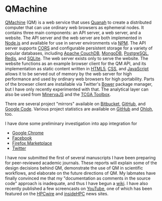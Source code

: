 QMachine
========

[QMachine](https://www.qmachine.org) (QM) is a web service that uses
[Quanah](http://wilkinson.github.io/quanah) to create a distributed computer
that can use ordinary web browsers as ephemeral nodes. It contains three main
components: an API server, a web server, and a website. The API server and the
web server are both implemented in [Node.js](http://nodejs.org) and available
for use in server environments via [NPM](https://npmjs.org/package/qm). The API
server supports [CORS](http://www.w3.org/TR/cors/) and configurable persistent
storage for a variety of popular databases, including
[Apache CouchDB](http://couchdb.apache.org/),
[MongoDB](http://www.mongodb.org/), [PostgreSQL](http://www.postgresql.org),
[Redis](http://redis.io), and [SQLite](http://www.sqlite.org). The web server
exists only to serve the website. The website functions as an example browser
client for the QM API, and its implementation as static content written in
[HTML5](http://www.whatwg.org/specs/web-apps/current-work/multipage/),
[CSS](http://www.w3.org/Style/CSS/Overview.en.html), and
[JavaScript](http://www.ecma-international.org/publications/files/ECMA-ST/Ecma-262.pdf) allows it to be served out of memory by the web server for high
performance and used by ordinary web browsers for high portability. Parts of
the browser client are installable via Twitter's
[Bower](http://twitter.github.io/bower/) package manager, but I have only
recently experimented with that. The analytical layer can also be used from
[MinervaJS](http://minervajs.org/site/index.html#!/view/qm) and the
[TCGA Toolbox](http://tcga.github.io/).

There are several project "mirrors" available on
[Bitbucket](https://bitbucket.org/wilkinson/qmachine),
[GitHub](https://github.com/wilkinson/qmachine), and
[Google Code](https://qmachine.googlecode.com). Various project statistics are
available on [GitHub](https://github.com/wilkinson/qmachine/graphs) and
[Ohloh](https://www.ohloh.net/p/qm), too.

I have done some preliminary investigation into app integration for

-   [Google Chrome](https://chrome.google.com/webstore/detail/meagomakeegjimdibmlodmilfhplkjgp)
-   [Facebook](http://apps.facebook.com/qmachine/)
-   [Firefox Marketplace](https://marketplace.firefox.com/app/qmachine/)
-   [Twitter](https://dev.twitter.com/apps/1755018/)

I have now submitted the first of several manuscripts I have been preparing for
peer-reviewed academic journals. These reports will explain some of the design
decisions behind QM, demonstrate the use of QM in scientific workflows, and
elaborate on the future directions of QM. My labmates have finally convinced me
that my "documentation as comments in the source code" approach is inadequate,
and thus I have begun a [wiki](https://wiki.qmachine.org). I have also recently
published a few screencasts on
[YouTube](http://www.youtube.com/playlist?list=PLijUCyE0Z0-8nLL5qJ__v-VB3ZoRxSubg),
one of which has been featured on the
[HPCwire](http://www.hpcwire.com/hpcwire/2013-03-14/qmachine_combines_hpc_with_www.html)
and
[insideHPC](http://insidehpc.com/2013/03/09/video-qmachine-commodity-supercomputing-with-web-browsers/)
news sites.

